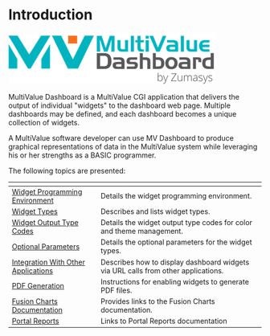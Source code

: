 # Introduction

<PageHeader />

![introduction-to-mv-dashboard: 1506460922079](./1506460922079.jpg)

MultiValue Dashboard is a MultiValue CGI application that delivers the output of individual "widgets" to the dashboard web page. Multiple dashboards may be defined, and each dashboard becomes a unique collection of widgets.

A MultiValue software developer can use MV Dashboard to produce graphical representations of data in the MultiValue system while leveraging his or her strengths as a BASIC programmer.

The following topics are presented:


| <!----> | <!----> |
| --- | --- |
| [Widget Programming Environment](./../programmers-guide/widgets/programming-environment/README.md)<br> | Details the widget programming environment.<br> |
| [Widget Types](./../programmers-guide/widgets/types/README.md)<br> | Describes and lists widget types.<br> |
| [Widget Output Type Codes](./../programmers-guide/widgets/output-type-codes/README.md)<br> | Details the widget output type codes for color and theme management.<br> |
| [Optional Parameters](./../programmers-guide/widgets/optional-parameters/README.md)<br> | Details the optional parameters for the widget types.<br> |
| [Integration With Other Applications](./../programmers-guide/integration/README.md)<br> | Describes how to display dashboard widgets via URL calls from other applications.<br> |
| [PDF Generation](./../programmers-guide/pdf-generation/README.md) | Instructions for enabling widgets to generate PDF files.<br> |
| [Fusion Charts Documentation](./../programmers-guide/fusion-charts/README.md)<br> | Provides links to the Fusion Charts documentation. |
 | [Portal Reports](./../programmers-guide/portal-reports/README.md) | Links to Portal Reports documentation |

  
<PageFooter />